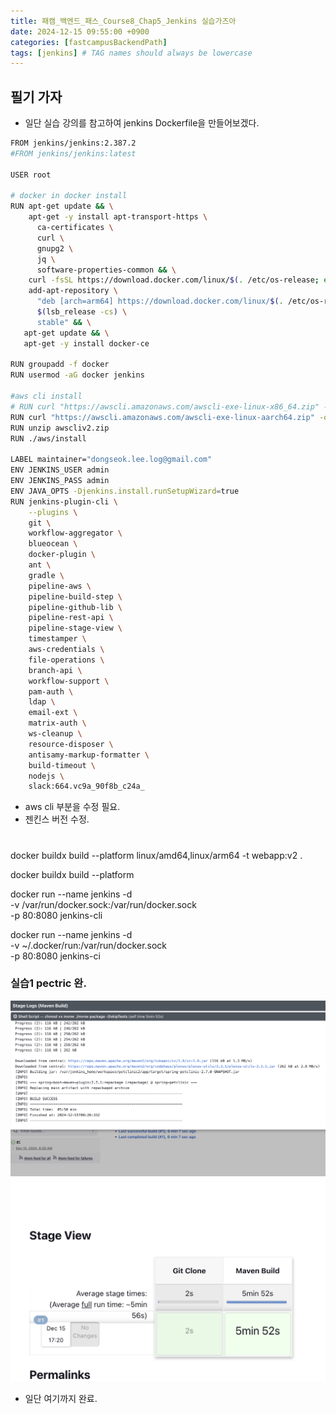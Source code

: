 ```yaml
---
title: 패캠_백엔드_패스_Course8_Chap5_Jenkins 실습가즈아
date: 2024-12-15 09:55:00 +0900
categories: [fastcampusBackendPath]
tags: [jenkins] # TAG names should always be lowercase
---
```


## 필기 가자
* 일단 실습 강의를 참고하여 jenkins Dockerfile을 만들어보겠다.
```sh
FROM jenkins/jenkins:2.387.2
#FROM jenkins/jenkins:latest

USER root

# docker in docker install
RUN apt-get update && \
    apt-get -y install apt-transport-https \
      ca-certificates \
      curl \
      gnupg2 \
      jq \
      software-properties-common && \
    curl -fsSL https://download.docker.com/linux/$(. /etc/os-release; echo "$ID")/gpg > /tmp/dkey; apt-key add /tmp/dkey && \
    add-apt-repository \
      "deb [arch=arm64] https://download.docker.com/linux/$(. /etc/os-release; echo "$ID") \
      $(lsb_release -cs) \
      stable" && \
   apt-get update && \
   apt-get -y install docker-ce

RUN groupadd -f docker
RUN usermod -aG docker jenkins

#aws cli install
# RUN curl "https://awscli.amazonaws.com/awscli-exe-linux-x86_64.zip" -o "awscliv2.zip"
RUN curl "https://awscli.amazonaws.com/awscli-exe-linux-aarch64.zip" -o "awscliv2.zip"
RUN unzip awscliv2.zip
RUN ./aws/install

LABEL maintainer="dongseok.lee.log@gmail.com"
ENV JENKINS_USER admin
ENV JENKINS_PASS admin
ENV JAVA_OPTS -Djenkins.install.runSetupWizard=true
RUN jenkins-plugin-cli \
    --plugins \
    git \
    workflow-aggregator \
    blueocean \
    docker-plugin \
    ant \
    gradle \
    pipeline-aws \
    pipeline-build-step \
    pipeline-github-lib \
    pipeline-rest-api \
    pipeline-stage-view \
    timestamper \
    aws-credentials \
    file-operations \
    branch-api \
    workflow-support \
    pam-auth \
    ldap \
    email-ext \
    matrix-auth \
    ws-cleanup \
    resource-disposer \
    antisamy-markup-formatter \
    build-timeout \
    nodejs \
    slack:664.vc9a_90f8b_c24a_
```

* aws cli 부분을 수정 필요.
* 젠킨스 버전 수정.


#
docker buildx build --platform linux/amd64,linux/arm64 -t webapp:v2  .

docker buildx build --platform


docker run --name jenkins -d \
    -v /var/run/docker.sock:/var/run/docker.sock \
    -p 80:8080 jenkins-cli


docker run --name jenkins -d \
    -v ~/.docker/run:/var/run/docker.sock \
    -p 80:8080 jenkins-ci


### 실습1 pectric 완.
![](assets/img/posts/2024-12-15-17-30-23.png)
![](assets/img/posts/2024-12-15-17-31-00.png)
* 일단 여기까지 완료.
